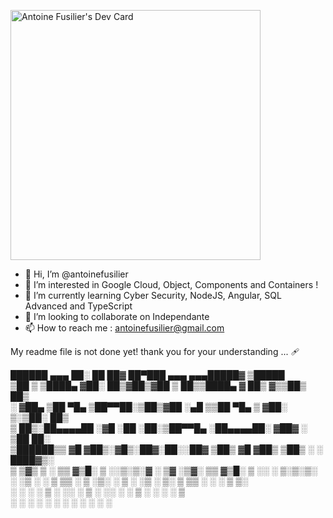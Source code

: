 <a href="https://app.daily.dev/sahirato"><img src="https://api.daily.dev/devcards/a739efec348643cf9a42b295f98fe775.png?r=1fl" width="400" alt="Antoine Fusilier's Dev Card"/></a>
- 👋 Hi, I’m @antoinefusilier
- 👀 I’m interested in Google Cloud, Object, Components and Containers !
- 🌱 I’m currently learning Cyber Security, NodeJS, Angular, SQL Advanced and TypeScript
- 💞️ I’m looking to collaborate on Independante
- 📫 How to reach me : antoinefusilier@gmail.com

My readme file is not done yet! thank you for your understanding ... 🩹

  ██████  ▄▄▄       ██░ ██  ██▓ ██▀███   ▄▄▄     ▄▄▄█████▓ ▒█████  </br>
▒██    ▒ ▒████▄    ▓██░ ██▒▓██▒▓██ ▒ ██▒▒████▄   ▓  ██▒ ▓▒▒██▒  ██▒</br>
░ ▓██▄   ▒██  ▀█▄  ▒██▀▀██░▒██▒▓██ ░▄█ ▒▒██  ▀█▄ ▒ ▓██░ ▒░▒██░  ██▒</br>
  ▒   ██▒░██▄▄▄▄██ ░▓█ ░██ ░██░▒██▀▀█▄  ░██▄▄▄▄██░ ▓██▓ ░ ▒██   ██░</br>
▒██████▒▒ ▓█   ▓██▒░▓█▒░██▓░██░░██▓ ▒██▒ ▓█   ▓██▒ ▒██▒ ░ ░ ████▓▒░</br>
▒ ▒▓▒ ▒ ░ ▒▒   ▓▒█░ ▒ ░░▒░▒░▓  ░ ▒▓ ░▒▓░ ▒▒   ▓▒█░ ▒ ░░   ░ ▒░▒░▒░ </br>
░ ░▒  ░ ░  ▒   ▒▒ ░ ▒ ░▒░ ░ ▒ ░  ░▒ ░ ▒░  ▒   ▒▒ ░   ░      ░ ▒ ▒░ </br>
░  ░  ░    ░   ▒    ░  ░░ ░ ▒ ░  ░░   ░   ░   ▒    ░      ░ ░ ░ ▒  </br>
      ░        ░  ░ ░  ░  ░ ░     ░           ░  ░            ░ ░  </br>
                                                                   </br>
                                                                   </br>
                                                                  


<!---
antoinefusilier/antoinefusilier is a ✨ special ✨ repository because its `README.md` (this file) appears on your GitHub profile.
You can click the Preview link to take a look at your changes.
--->
